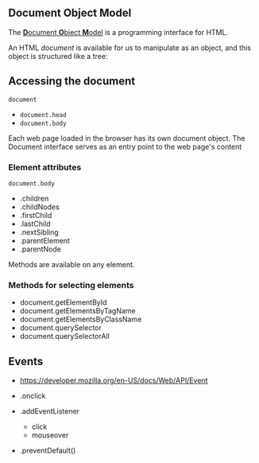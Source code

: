 


## Document Object Model 

The [**D**ocument **O**bject **M**odel](https://developer.mozilla.org/en-US/docs/Web/API/Document_Object_Model/Introduction)
is a programming interface for HTML.

An HTML *document* is available for us to manipulate as an object, and this object is structured like a tree:



## Accessing the document

`document`
  - `document.head`
  - `document.body`

Each web page loaded in the browser has its own document object. The Document interface serves as an entry point to the web page's content

### Element attributes

`document.body`
  - .children
  - .childNodes
  - .firstChild
  - .lastChild
  - .nextSibling
  - .parentElement
  - .parentNode

Methods are available on any element.

### Methods for selecting elements

- document.getElementById
- document.getElementsByTagName
- document.getElementsByClassName
- document.querySelector
- document.querySelectorAll

## Events

- https://developer.mozilla.org/en-US/docs/Web/API/Event

- .onclick
- .addEventListener
  - click
  - mouseover
- .preventDefault()

